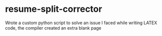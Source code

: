 # resume-split-corrector
Wrote a custom python script to solve an issue I faced while writing LATEX code, the compiler created an extra blank page
